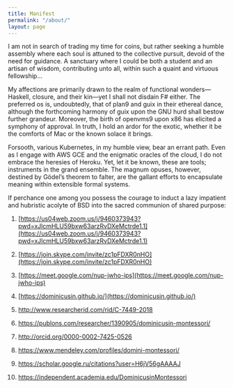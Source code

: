 ```yaml
---
title: Manifest
permalink: "/about/"
layout: page
---
```


I am not in search of trading my time for coins, but rather seeking a humble assembly where each soul is attuned to the collective pursuit, devoid of the need for guidance. A sanctuary where I could be both a student and an artisan of wisdom, contributing unto all, within such a quaint and virtuous fellowship…

 My affections are primarily drawn to the realm of functional wonders—Haskell, closure, and their kin—yet I shall not disdain F# either. The preferred os is, undoubtedly, that of plan9 and guix in their ethereal dance, although the forthcoming harmony of guix upon the GNU hurd shall bestow further grandeur. Moreover, the birth of openvms9 upon x86 has elicited a symphony of approval. In truth, I hold an ardor for the exotic, whether it be the comforts of Mac or the known solace it brings.

Forsooth, various Kubernetes, in my humble view, bear an errant path. Even as I engage with AWS GCE and the enigmatic oracles of the cloud, I do not embrace the heresies of Heroku. Yet, let it be known, these are tools; instruments in the grand ensemble. The magnum opuses, however, destined by Gödel’s theorem to falter, are the gallant efforts to encapsulate meaning within extensible formal systems.


If perchance one among you possess the courage to induct a lazy impatient and hubristic acolyte of BSD into the sacred communion of shared purpose:

 1. [https://us04web.zoom.us/j/9460373943?pwd=xJlcmHLU59bxw63arzRvDXeMctrde1.1](https://us04web.zoom.us/j/9460373943?pwd=xJlcmHLU59bxw63arzRvDXeMctrde1.1)

 2. [https://join.skype.com/invite/zc1pFDXR0nHO](https://join.skype.com/invite/zc1pFDXR0nHO)

 3. [https://meet.google.com/nup-jwho-ips](https://meet.google.com/nup-jwho-ips)

 4. [https://dominicusin.github.io/](https://dominicusin.github.io/)

 5. http://www.researcherid.com/rid/C-7449-2018

 6. https://publons.com/researcher/1390905/dominicusin-montessori/

 7. http://orcid.org/0000-0002-7425-0526

 8. https://www.mendeley.com/profiles/domini-montessori/

 9. https://scholar.google.ru/citations?user=H6jV56gAAAAJ

10. https://independent.academia.edu/DominicusinMontessori